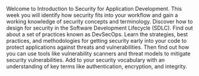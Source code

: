 Welcome to Introduction to Security for Application Development. This week you will identify how security fits into your workflow and gain a working knowledge of security concepts and terminology. Discover how to design for security in the Software Development Lifecycle (SDLC). Find out about a set of practices known as DevSecOps. Learn the strategies, best practices, and methodologies for getting security early into your code to protect applications against threats and vulnerabilities. Then find out how you can use tools like vulnerability scanners and threat models to mitigate security vulnerabilities. Add to your security vocabulary with an understanding of key terms like authentication, encryption, and integrity.